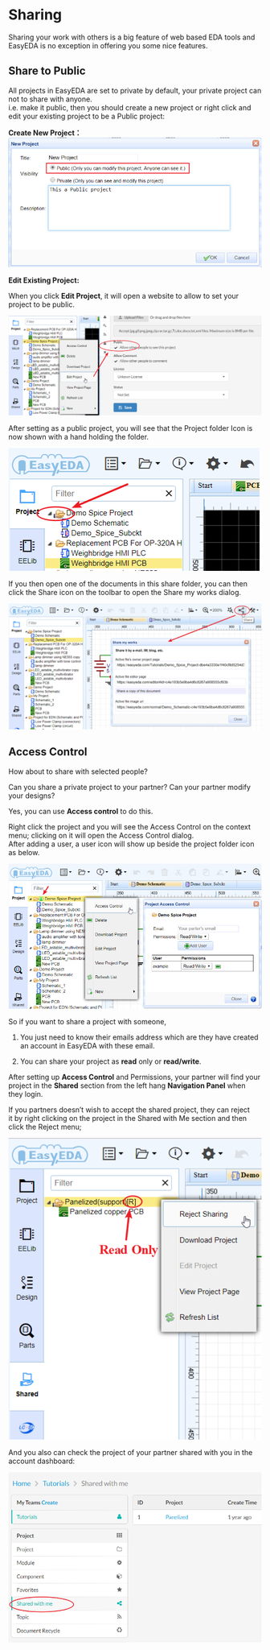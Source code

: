 # Sharing 

Sharing your work with others is a big feature of web based EDA tools and EasyEDA is no exception in offering you some nice features.

## Share to Public 

All projects in EasyEDA are set to private by default, your private project can not to share with anyone.  
i.e. make it public, then you should create a new project or right click and edit your existing project to be a Public project:  

**Create New Project：**
![](images/164_Share_NewPublicProject.png)  

**Edit Existing Project:**    

When you click **Edit Project**, it will open a website to allow to set your project to be public.

![](images/165_Share_EditProjectToPublic.png)  

After setting as a public project, you will see that the Project folder Icon is now shown with a hand holding the folder.

![](images/166_Share_SharedProjectIcon.png)

If you then open one of the documents in this share folder, you can then click the Share icon on the toolbar to open the Share my works dialog.

![](images/167_Share_SharedProjectShareIcon.png)

## Access Control 

How about to share with selected people?

Can you share a private project to your partner? Can your partner modify your designs?

Yes, you can use **Access control** to do this.

Right click the project and you will see the Access Control on the context menu; clicking on it will open the Access Control dialog.  
After adding a user, a user icon will show up beside the project folder icon as below.

![](images/168_Share_AccessControl.png)

So if you want to share a project with someone,

1.  You just need to know their emails address which are they have created an account in EasyEDA with these email.

2.  You can share your project as **read** only or **read/write**.

After setting up **Access Control** and Permissions, your partner will find your project in the **Shared** section from the left hang **Navigation Panel** when they login.

If you partners doesn’t wish to accept the shared project, they can reject it by right clicking on the project in the Shared with Me section and then click the Reject menu;

![](images/169_Share_SharedWithMe.png) 

And you also can check the project of your partner shared with you in the account dashboard:  

![](images/179_Share_SharedWithMe_Dashboard.png) 

                    